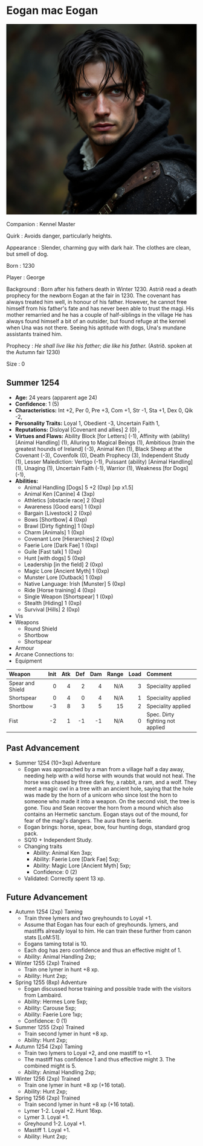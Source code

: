 # Eogan mac Eogan

![Eogan mac Eogan](../images/eogan.jpeg)

Companion
: Kennel Master

Quirk
: Avoids danger, particularly heights.

Appearance
: Slender, charming guy with dark hair. The clothes are clean, but smell of dog.

Born
: 1230

Player
: George

Background
: Born after his fathers death in Winter 1230. Astrið read a death prophecy for the newborn Eogan at the fair in 1230.  The covenant has always treated him well, in honour of his father. However, he cannot free himself from his father's fate and has never been able to trust the magi. His mother remarried and he has a couple of half-siblings in the village He has always found himself a bit of an outsider, but found refuge at the kennel when Una was not there. Seeing his aptitude with dogs, Una's mundane assistants trained him.

Prophecy
: *He shall live like his father; die like his father.*  (Astrið. spoken at the Autumn fair 1230)

Size
: 0

## Summer 1254

+ **Age:** 24 years (apparent age 24)
+ **Confidence**: 1 (5)
+ **Characteristics:** 
Int +2, 
Per 0, 
Pre +3, 
Com +1, 
Str -1, 
Sta +1, 
Dex 0, 
Qik -2, 
+ **Personality Traits:** 
Loyal 1, 
Obedient -3, 
Uncertain Faith 1, 
+ **Reputations:** 
Disloyal [Covenant and allies] 2 (0) , 
+ **Virtues and Flaws:** 
Ability Block [for Letters] (-1), 
Affinity with (ability) [Animal Handling] (1), 
Alluring to Magical Beings (1), 
Ambitious [train the greatest hounds of Ireland] (-3), 
Animal Ken (1), 
Black Sheep at the Covenant (-3), 
Covenfolk (0), 
Death Prophecy (3), 
Independent Study (1), 
Lesser Malediction: Vertigo (-1), 
Puissant (ability) [Animal Handling] (1), 
Unaging (1), 
Uncertain Faith (-1), 
Warrior (1), 
Weakness [for Dogs] (-1), 
+ **Abilities:**
    + Animal Handling [Dogs] 5 +2 (0xp) [xp x1.5]
    + Animal Ken [Canine] 4 (3xp)
    + Athletics [obstacle race] 2 (0xp)
    + Awareness [Good ears] 1 (0xp)
    + Bargain [Livestock] 2 (0xp)
    + Bows [Shortbow] 4 (0xp)
    + Brawl [Dirty fighting] 1 (0xp)
    + Charm [Animals] 1 (0xp)
    + Covenant Lore [Hierarchies] 2 (0xp)
    + Faerie Lore [Dark Fae] 1 (0xp)
    + Guile [Fast talk] 1 (0xp)
    + Hunt [with dogs] 5 (0xp)
    + Leadership [in the field] 2 (0xp)
    + Magic Lore [Ancient Myth] 1 (0xp)
    + Munster Lore [Outback] 1 (0xp)
    + Native Language: Irish [Munster] 5 (0xp)
    + Ride [Horse training] 4 (0xp)
    + Single Weapon [Shortspear] 1 (0xp)
    + Stealth [Hiding] 1 (0xp)
    + Survival [Hills] 2 (0xp)
+ Vis
+ Weapons
    + Round Shield
    + Shortbow
    + Shortspear
+ Armour
+ Arcane Connections to:
+ Equipment

| Weapon | Init | Atk | Def | Dam | Range | Load | Comment |
|  :- |  -: |  -: |  -: |  -: |  -: |  -: | :- |
| Spear and Shield | 0 | 4 | 2 | 4 | N/A | 3 | Speciality applied |
| Shortspear | 0 | 4 | 0 | 4 | N/A | 1 | Speciality applied |
| Shortbow | -3 | 8 | 3 | 5 | 15 | 2 | Speciality applied |
| Fist | -2 | 1 | -1 | -1 | N/A | 0 | Spec. Dirty fighting not applied |

## Past Advancement

+ Summer 1254 (10+3xp) Adventure
    + Eogan was approached by a man from a village half a day away, needing help with a wild horse with wounds that would not heal.  The horse was chased by three dark fey, a rabbit, a ram, and a wolf.  They meet a magic owl in a tree with an ancient hole, saying that the hole was made by the horn of a unicorn who since lost the horn to someone who made it into a weapon.  On the second visit, the tree is gone.  Tiou and Sean recover the horn from a mound which also contains an Hermetic sanctum.  Eogan stays out of the mound, for fear of the magi's dangers.  The aura there is faerie.
    + Eogan brings: horse, spear, bow, four hunting dogs, standard grog pack.
    + SQ10 + Independent Study.
    + Changing traits
        + Ability: Animal Ken 3xp; 
        + Ability: Faerie Lore [Dark Fae] 5xp; 
        + Ability: Magic Lore [Ancient Myth] 5xp; 
        + Confidence: 0 (2)
    + Validated: Correctly spent 13 xp.

## Future Advancement

+ Autumn 1254 (2xp) Taming
    + Train three lymers and two greyhounds to Loyal +1.
    + Assume that Eogan has four each of greyhounds. lymers, and mastiffs already loyal to him.  He can train these further from canon stats [LoM:51].
    + Eogans taming total is 10.
    + Each dog has zero confidence and thus an effective might of 1.
    + Ability: Animal Handling 2xp; 
+ Winter 1255 (2xp) Trained
    + Train one lymer in hunt +8 xp.
    + Ability: Hunt 2xp; 
+ Spring 1255 (8xp) Adventure
    + Eogan discussed horse training and possible trade with the visitors from Lambaird.
    + Ability: Hermes Lore 5xp; 
    + Ability: Carouse 5xp; 
    + Ability: Faerie Lore 1xp; 
    + Confidence: 0 (1)
+ Summer 1255 (2xp) Trained
    + Train second lymer in hunt +8 xp.
    + Ability: Hunt 2xp; 
+ Autumn 1254 (2xp) Taming
    + Train two lymers to Loyal +2, and one mastiff to +1.
    + The mastiff has confidence 1 and thus effective might 3. The combined might is 5.
    + Ability: Animal Handling 2xp; 
+ Winter 1256 (2xp) Trained
    + Train one lymer in hunt +8 xp (+16 total).
    + Ability: Hunt 2xp; 
+ Spring 1256 (2xp) Trained
    + Train second lymer in hunt +8 xp (+16 total).
    + Lymer 1-2. Loyal +2.  Hunt 16xp.
    + Lymer 3. Loyal +1.
    + Greyhound 1-2. Loyal +1.
    + Mastiff 1. Loyal +1.
    + Ability: Hunt 2xp; 

